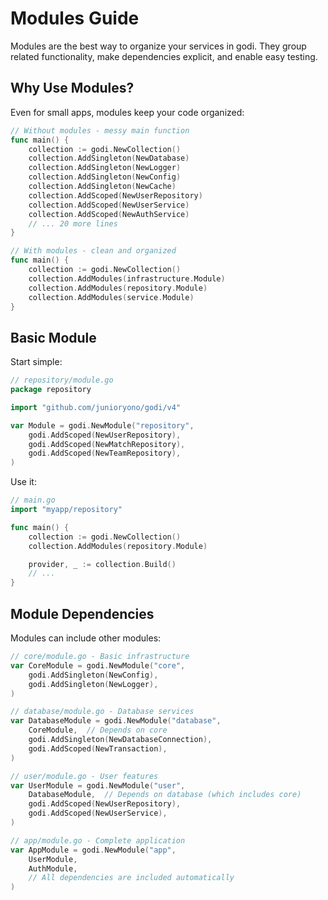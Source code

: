 # Modules Guide

Modules are the best way to organize your services in godi. They group related functionality, make dependencies explicit, and enable easy testing.

## Why Use Modules?

Even for small apps, modules keep your code organized:

```go
// Without modules - messy main function
func main() {
    collection := godi.NewCollection()
    collection.AddSingleton(NewDatabase)
    collection.AddSingleton(NewLogger)
    collection.AddSingleton(NewConfig)
    collection.AddSingleton(NewCache)
    collection.AddScoped(NewUserRepository)
    collection.AddScoped(NewUserService)
    collection.AddScoped(NewAuthService)
    // ... 20 more lines
}

// With modules - clean and organized
func main() {
    collection := godi.NewCollection()
    collection.AddModules(infrastructure.Module)
    collection.AddModules(repository.Module)
    collection.AddModules(service.Module)
}
```

## Basic Module

Start simple:

```go
// repository/module.go
package repository

import "github.com/junioryono/godi/v4"

var Module = godi.NewModule("repository",
    godi.AddScoped(NewUserRepository),
    godi.AddScoped(NewMatchRepository),
    godi.AddScoped(NewTeamRepository),
)
```

Use it:

```go
// main.go
import "myapp/repository"

func main() {
    collection := godi.NewCollection()
    collection.AddModules(repository.Module)

    provider, _ := collection.Build()
    // ...
}
```

## Module Dependencies

Modules can include other modules:

```go
// core/module.go - Basic infrastructure
var CoreModule = godi.NewModule("core",
    godi.AddSingleton(NewConfig),
    godi.AddSingleton(NewLogger),
)

// database/module.go - Database services
var DatabaseModule = godi.NewModule("database",
    CoreModule,  // Depends on core
    godi.AddSingleton(NewDatabaseConnection),
    godi.AddScoped(NewTransaction),
)

// user/module.go - User features
var UserModule = godi.NewModule("user",
    DatabaseModule,  // Depends on database (which includes core)
    godi.AddScoped(NewUserRepository),
    godi.AddScoped(NewUserService),
)

// app/module.go - Complete application
var AppModule = godi.NewModule("app",
    UserModule,
    AuthModule,
    // All dependencies are included automatically
)
```

